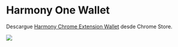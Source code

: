 # Harmony One Wallet

Descargue [Harmony Chrome Extension Wallet](https://chrome.google.com/webstore/detail/harmony-one-wallet/fnnegphlobjdpkhecapkijjdkgcjhkib) desde Chrome Store.

![](https://gblobscdn.gitbook.com/assets%2F-LlEOlYqEG\_GKuO5Rehq%2F-MiWzpiAptcekK2gWgBV%2F-MiX-6CzN6Y1B3R\_oz3Y%2Fimage.png?alt=media\&token=d294d279-ea9f-4de3-9499-6d15115d12db)
